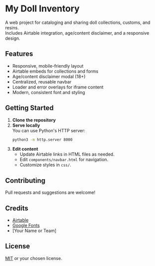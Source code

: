 # My Doll Inventory

A web project for cataloging and sharing doll collections, customs, and resins.  
Includes Airtable integration, age/content disclaimer, and a responsive design.

## Features

- Responsive, mobile-friendly layout
- Airtable embeds for collections and forms
- Age/content disclaimer modal (18+)
- Centralized, reusable navbar
- Loader and error overlays for iframe content
- Modern, consistent font and styling

## Getting Started

1. **Clone the repository**
2. **Serve locally**  
   You can use Python's HTTP server:
   ```sh
   python3 -m http.server 8000
   ```
3. **Edit content**  
   - Update Airtable links in HTML files as needed.
   - Edit `components/navbar.html` for navigation.
   - Customize styles in `css/`.

## Contributing

Pull requests and suggestions are welcome!

## Credits

- [Airtable](https://airtable.com/)
- [Google Fonts](https://fonts.google.com/)
- [Your Name or Team]

## License

[MIT](LICENSE) or your chosen license.
